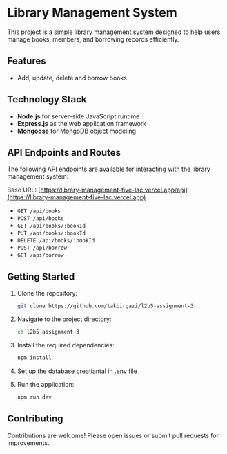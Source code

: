 # Library Management System

This project is a simple library management system designed to help users manage books, members, and borrowing records efficiently.

## Features

- Add, update, delete and borrow books

## Technology Stack

- **Node.js** for server-side JavaScript runtime
- **Express.js** as the web application framework
- **Mongoose** for MongoDB object modeling

## API Endpoints and Routes

The following API endpoints are available for interacting with the library management system:

Base URL: [https://library-management-five-lac.vercel.app/api](https://library-management-five-lac.vercel.app)

- `GET /api/books`  
- `POST /api/books`  
- `GET /api/books/:bookId`  
- `PUT /api/books/:bookId`  
- `DELETE /api/books/:bookId`  
- `POST /api/borrow`  
- `GET /api/borrow`

## Getting Started

1. Clone the repository:
    ```bash
    git clone https://github.com/takbirgazi/l2b5-assignment-3
    ```
2. Navigate to the project directory:
    ```bash
    cd l2b5-assignment-3
    ```

3. Install the required dependencies:
    ```bash
    npm install
    ```

4. Set up the database creatiantal in .env file

5. Run the application:
    ```bash
    npm run dev
    ```

## Contributing

Contributions are welcome! Please open issues or submit pull requests for improvements.